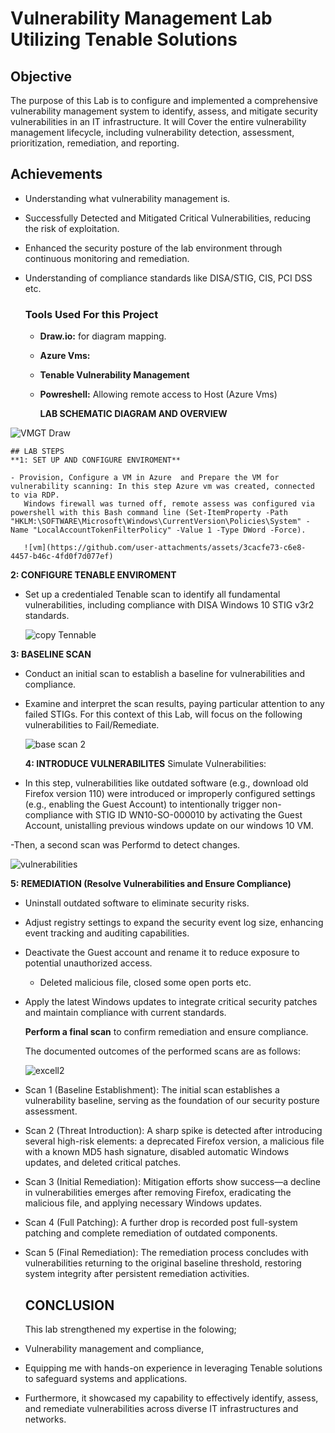 # Vulnerability Management Lab Utilizing Tenable Solutions

 ## Objective
The purpose of this Lab is to configure and implemented a comprehensive vulnerability management system to identify, assess, and mitigate security vulnerabilities in an IT infrastructure.
It will Cover the entire vulnerability management lifecycle, including vulnerability detection, assessment, prioritization, remediation, and reporting.

## Achievements
- Understanding what vulnerability management is.
-	Successfully Detected and Mitigated Critical Vulnerabilities, reducing the risk of exploitation.
- Enhanced the security posture of the lab environment through continuous monitoring and remediation.
- Understanding of compliance standards like DISA/STIG, CIS, PCI DSS etc.

    ### Tools Used For this Project
  - __Draw.io:__ for diagram mapping.
  - __Azure Vms:__
  - __Tenable Vulnerability Management__
  - __Powreshell:__ Allowing remote access to Host (Azure Vms)


    **LAB SCHEMATIC DIAGRAM AND OVERVIEW**
 
![VMGT Draw](https://github.com/user-attachments/assets/46d9fe75-ac08-4ad7-9193-f0800192dd02)


    ## LAB STEPS
    **1: SET UP AND CONFIGURE ENVIROMENT**

    - Provision, Configure a VM in Azure  and Prepare the VM for vulnerability scanning: In this step Azure vm was created, connected to via RDP.
       Windows firewall was turned off, remote assess was configured via powershell with this Bash command line (Set-ItemProperty -Path "HKLM:\SOFTWARE\Microsoft\Windows\CurrentVersion\Policies\System" -Name "LocalAccountTokenFilterPolicy" -Value 1 -Type DWord -Force).

       ![vm](https://github.com/user-attachments/assets/3cacfe73-c6e8-4457-b46c-4fd0f7d077ef)


 **2: CONFIGURE TENABLE ENVIROMENT**

 - Set up a credentialed Tenable scan to identify all fundamental vulnerabilities, including compliance with DISA Windows 10 STIG v3r2 standards.

     ![copy Tennable](https://github.com/user-attachments/assets/a0dfd5ec-725b-4cae-8b4e-d1b13c9bbb0d)


 **3: BASELINE SCAN** 
 
- Conduct an initial scan to establish a baseline for vulnerabilities and compliance.
- Examine and interpret the scan results, paying particular attention to any failed STIGs. For this context of this Lab, will focus on the following vulnerabilities to Fail/Remediate.

  ![base scan 2](https://github.com/user-attachments/assets/d9d41a2b-33fb-4a33-a1d4-8e6fb975b7cd)


  

  **4: INTRODUCE VULNERABILITES** 
  Simulate Vulnerabilities:

- In this step, vulnerabilities like outdated software (e.g., download old Firefox version 110) were introduced or improperly configured settings (e.g., enabling the Guest Account) to intentionally trigger non-compliance with STIG ID WN10-SO-000010 by activating the Guest Account, unistalling previous windows update on our windows 10 VM.

-Then, a second scan was Performd to detect changes.

![vulnerabilities](https://github.com/user-attachments/assets/cd39746f-bc2a-485f-bd1a-68b5b02eb861)




  **5: REMEDIATION (Resolve Vulnerabilities and Ensure Compliance)**
  
- Uninstall outdated software to eliminate security risks.

- Adjust registry settings to expand the security event log size, enhancing event tracking and auditing capabilities.

- Deactivate the Guest account and rename it to reduce exposure to potential unauthorized access.

  - Deleted malicious file, closed some open ports etc.

- Apply the latest Windows updates to integrate critical security patches and maintain compliance with current standards.

  **Perform a final scan** to confirm remediation and ensure compliance.

  The documented outcomes of the performed scans are as follows:

  ![excell2](https://github.com/user-attachments/assets/5eddc6c9-51ab-4a78-aec9-7d6b58d30da1)

  
- Scan 1 (Baseline Establishment): The initial scan establishes a vulnerability baseline, serving as the foundation of our security posture assessment.

- Scan 2 (Threat Introduction): A sharp spike is detected after introducing several high-risk elements: a deprecated Firefox version, a malicious file with a known MD5 hash signature, disabled automatic Windows updates, and deleted critical patches.

- Scan 3 (Initial Remediation): Mitigation efforts show success—a decline in vulnerabilities emerges after removing Firefox, eradicating the malicious file, and applying necessary Windows updates.

- Scan 4 (Full Patching): A further drop is recorded post full-system patching and complete remediation of outdated components.

- Scan 5 (Final Remediation): The remediation process concludes with vulnerabilities returning to the original baseline threshold, restoring system integrity after persistent remediation activities.


  ## CONCLUSION

  This lab strengthened my expertise in the folowing;

- Vulnerability management and compliance,
- Equipping me with hands-on experience in leveraging Tenable solutions to safeguard systems and applications.
- Furthermore, it showcased my capability to effectively identify, assess, and remediate vulnerabilities across diverse IT infrastructures and networks.
  
 
      
